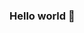 ### Hello world 👋

<!--
**ElshadaiK/elshadaiK** is a ✨ _special_ ✨ repository because its `README.md` (this file) appears on your GitHub profile.

Here are some ideas to get you started:

- 🔭 I’m currently working on NodeJS & Flutter
- 🌱 I’m currently learning ML & Product management
- 📫 How to reach me: elshadai@knovuslab.com or linkedin/in/elshadai-tegegn
- 😄 Pronouns: she/her
- ⚡ Fun fact: I'm a basketball player 
-->

